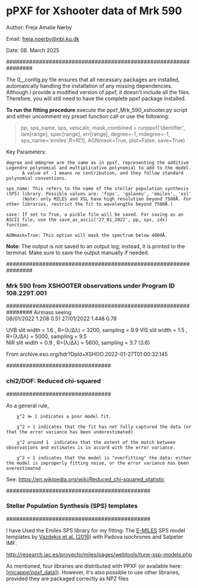 # pPXF for Xshooter data of Mrk 590

Author: Freja Amalie Nørby

Email: freja.noerby@nbi.ku.dk

Date: 08. March 2025

################################################################

The 0__config.py file ensures that all necessary packages are installed, automatically handling the installation of any missing dependencies. 
Although I provide a modified version of ppxf, it doesn't include all the files. Therefore, you will still need to have the complete ppxf package installed. 

**To run the fitting procedure** execute the ppxf_Mrk_590_xshooter.py script and either uncomment my preset function call or use the following:

> pp, sps_name, sps, velscale, mask_combined = runppxf('identifier', lam[range], spec[range], err[range], degree=-1, mdegree=-1, sps_name='emiles',R=R[1], AGNmask=True, plot=False, save=True)

Key Parameters: 

    degree and mdegree are the same as in ppxf, representing the additive Legendre polynomial and multiplicative polynomial to add to the model. 
          A value of -1 means no contribution, and they follow standard polynomial conventions.
          
    sps_name: This refers to the name of the stellar population synthesis (SPS) library. Possible values are: 'fsps', 'galaxev', 'emiles', 'xsl'
          (Note: only MILES and XSL have high resolution beyond 7500Å. For other libraries, restrict the fit to wavelengths beyond 7500Å.)
          
    save: If set to True, a pickle file will be saved. For saving as an ASCII file, use the save_as_ascii('27_01_2022', pp, sps, idx) function.
    
    AGNmask=True: This option will mask the spectrum below 4000Å.

**Note:** The output is not saved to an output log; instead, it is printed to the terminal. Make sure to save the output manually if needed.   

################################################################

### Mrk 590 from XSHOOTER observations under Program ID 108.229T.001

################################################################
               Airmass    seeing  
08/01/2022      1.208	   0.51
27/01/2022      1.448	   0.78

UVB slit width = 1.6 , 	R=(λ/Δλ) = 3200, sampling = 9.9
VIS slit width = 1.5 , 	R=(λ/Δλ) = 5000, sampling = 9.5  
NIR slit width = 0.9 , 	R=(λ/Δλ) = 5600, sampling = 3.7 (3.6)

From archive.eso.org/hdr?DpId=XSHOO.2022-01-27T01:00:32.145

################################

### chi2/DOF:    Reduced chi-squared 

################################

As a general rule, 

        χ^2 ≫ 1 indicates a poor model fit. 
        
        χ^2 > 1 indicates that the fit has not fully captured the data (or that the error variance has been underestimated)
        
        χ^2 around 1  indicates that the extent of the match between observations and estimates is in accord with the error variance. 
        
        χ^2 < 1 indicates that the model is "overfitting" the data: either the model is improperly fitting noise, or the error variance has been overestimated

See: https://en.wikipedia.org/wiki/Reduced_chi-squared_statistic

############################################

### Stellar Population Synthesis (SPS) templates 

############################################

I have Used the Emiles SPS library for my fitting: 
The [E-MILES](http://miles.iac.es/) SPS model templates by [Vazdekis et al. (2016)](https://ui.adsabs.harvard.edu/abs/2016MNRAS.463.3409V) with Padova isochrones and Salpeter IMF.

http://research.iac.es/proyecto/miles/pages/webtools/tune-ssp-models.php

As mentioned, four libraries are distributed with PPXF (or available here: [[micappe/ppxf_data](https://github.com/micappe/ppxf_data)]). However, it's also possible to use other libraries, provided they are packaged correctly as NPZ files
